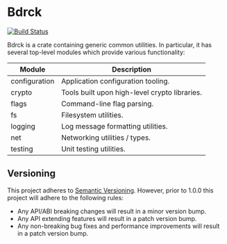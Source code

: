 # Bdrck

[![Build Status](https://travis-ci.org/CmdrMoozy/pwm.svg?branch=master)](https://travis-ci.org/CmdrMoozy/pwm)

Bdrck is a crate containing generic common utilities. In particular, it has several top-level modules which provide various functionality:

| Module        | Description                                   |
| ------------- | --------------------------------------------- |
| configuration | Application configuration tooling.            |
| crypto        | Tools built upon high-level crypto libraries. |
| flags         | Command-line flag parsing.                    |
| fs            | Filesystem utilities.                         |
| logging       | Log message formatting utilities.             |
| net           | Networking utilities / types.                 |
| testing       | Unit testing utilities.                       |

## Versioning

This project adheres to [Semantic Versioning](http://semver.org/). However, prior to 1.0.0 this project will adhere to the following rules:

- Any API/ABI breaking changes will result in a minor version bump.
- Any API extending features will result in a patch version bump.
- Any non-breaking bug fixes and performance improvements will result in a patch version bump.
